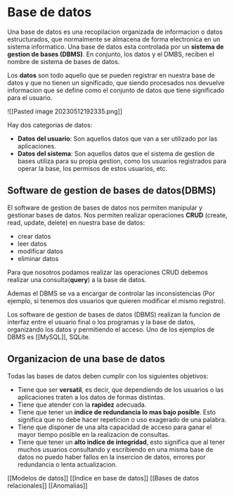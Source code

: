 # Base de datos

Una base de datos es una recopilacion organizada de informacion o datos estructurados, que normalmente se almacena de forma electronica en un sistema informatico. Una base de datos esta controlada por un **sistema de gestion de bases (DBMS)**. En conjunto, los datos y el DMBS, reciben el nombre de sistema de bases de datos.

Los **datos** son todo aquello que se pueden registrar en nuestra base de datos y que no tienen un significado, que siendo procesados nos devuelve informacion que se define como el conjunto de datos que tiene significado para el usuario. 

![[Pasted image 20230512192335.png]]

Hay dos categorias de datos:

* **Datos del usuario**: Son aquellos datos que van a ser utilizado por las aplicaciones.
* **Datos del sistema**: Son aquellos datos que el sistema de gestion de bases utiliza para su propia gestion, como los usuarios registrados para operar la base, los permisos de estos usuarios, etc.


## Software de gestion de bases de datos(DBMS)

El software de gestion de bases de datos nos permiten manipular y gestionar bases de datos. Nos permiten realizar operaciones **CRUD** (create, read, update, delete) en nuestra base de datos:

* crear datos
* leer datos
* modificar datos
* eliminar datos 

Para que nosotros podamos realizar las operaciones CRUD debemos realizar una consulta(**query**) a la base de datos. 

Ademas el DBMS se va a encargar de controlar las inconsistencias (Por ejemplo, si tenemos dos usuarios que quieren modificar el mismo registro).

Los software de gestion de bases de datos (DBMS) realizan la funcion de interfaz entre el usuario final o los programas y la base de datos, organizando los datos y permitiendo el acceso. Uno de los ejemplos de DBMS es [[MySQL]], SQLite.

## Organizacion de una base de datos

Todas las bases de datos deben cumplir con los siguientes objetivos:

* Tiene que ser **versatil**, es decir, que dependiendo de los usuarios o las aplicaciones traten a los datos de formas distintas.
* Tiene que atender con la **rapidez** adecuada.
* Tiene que tener un **indice de redundancia lo mas bajo posible**. Esto significa que no debe hacer repeticion o uso exagerado de una palabra.
* Tiene que disponer de una alta capacidad de acceso para ganar el mayor tiempo posible en la realizacion de consultas.
* Tiene que tener un **alto indice de integridad**, esto significa que al tener muchos usuarios consultando y escribiendo en una misma base de datos no puedo haber fallos en la insercion de datos, errores por redundancia o lenta actualizacion.


[[Modelos de datos]]
[[Indice en base de datos]]
[[Bases de datos relacionales]]
[[Anomalias]]